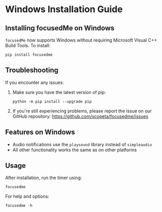 # Windows Installation Guide

## Installing focusedMe on Windows

`focusedMe` now supports Windows without requiring Microsoft Visual C++ Build Tools. To install:

```
pip install focusedme
```

## Troubleshooting

If you encounter any issues:

1. Make sure you have the latest version of pip:
   ```
   python -m pip install --upgrade pip
   ```

2. If you're still experiencing problems, please report the issue on our GitHub repository:
   https://github.com/scopeta/focusedme/issues

## Features on Windows

- Audio notifications use the `playsound` library instead of `simpleaudio`
- All other functionality works the same as on other platforms

## Usage

After installation, run the timer using:

```
focusedme
```

For help and options:

```
focusedme -h
```
